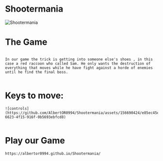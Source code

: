 # Shootermania

![Shootermania](https://github.com/AlbertOR0994/Shootermania/assets/156690424/10d888cf-3bbb-452d-a80f-f55fa579fc5c)



# The Game
```

In our game the trick is getting into someone else's shoes , in this case a red raccoon who called Sam. He only wants the destruction of everything that moves while he have fight against a horde of enemies until he find the final boss.


```

# Keys to move:

```
![controls](https://github.com/AlbertOR0994/Shootermania/assets/156690424/e85ec45e-6623-4f15-916f-0b5693ebfcd8)


```
# Play our Game

```
https://albertor0994.github.io/Shootermania/
